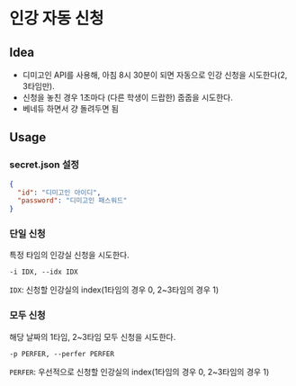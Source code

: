 # 인강 자동 신청

## Idea
- 디미고인 API를 사용해, 아침 8시 30분이 되면 자동으로 인강 신청을 시도한다(2, 3타임만).
- 신청을 놓친 경우 1초마다 (다른 학생이 드랍한) 줍줍을 시도한다.
- 베네듀 하면서 걍 돌려두면 됨

## Usage

### secret.json 설정
```json
{
  "id": "디미고인 아이디",
  "password": "디미고인 패스워드"
}
```

### 단일 신청 
특정 타임의 인강실 신청을 시도한다.

`-i IDX, --idx IDX`

`IDX`: 신청할 인강실의 index(1타임의 경우 0, 2~3타임의 경우 1)

### 모두 신청
해당 날짜의 1타임, 2~3타임 모두 신청을 시도한다.

`-p PERFER, --perfer PERFER`

`PERFER`: 우선적으로 신청할 인강실의 index(1타임의 경우 0, 2~3타임의 경우 1)
